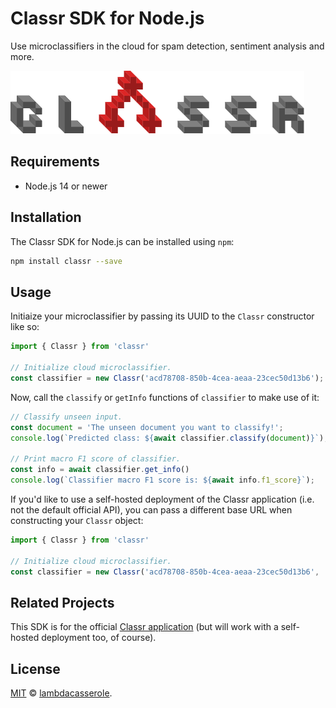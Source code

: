 # Classr SDK for Node.js

Use microclassifiers in the cloud for spam detection, sentiment analysis and more.

![Classr logo](./logo.svg)

## Requirements

- Node.js 14 or newer

## Installation

The Classr SDK for Node.js can be installed using `npm`:

```sh
npm install classr --save
```

## Usage

Initiaize your microclassifier by passing its UUID to the `Classr` constructor like so:

```js
import { Classr } from 'classr'

// Initialize cloud microclassifier.
const classifier = new Classr('acd78708-850b-4cea-aeaa-23cec50d13b6');
```

Now, call the `classify` or `getInfo` functions of `classifier` to make use of it:

```js
// Classify unseen input.
const document = 'The unseen document you want to classify!';
console.log(`Predicted class: ${await classifier.classify(document)}`);

// Print macro F1 score of classifier.
const info = await classifier.get_info()
console.log(`Classifier macro F1 score is: ${await info.f1_score}`);
```

If you'd like to use a self-hosted deployment of the Classr application (i.e. not the default official API), you can
pass a different base URL when constructing your `Classr` object:

```js
import { Classr } from 'classr'

// Initialize cloud microclassifier.
const classifier = new Classr('acd78708-850b-4cea-aeaa-23cec50d13b6', 'https://self-hosted-classr.example.com/');
```

## Related Projects

This SDK is for the official [Classr application](https://github.com/lambdacasserole/classr) (but will work with a
self-hosted deployment too, of course).

## License

[MIT](LICENSE) © [lambdacasserole](https://github.com/lambdacasserole).
